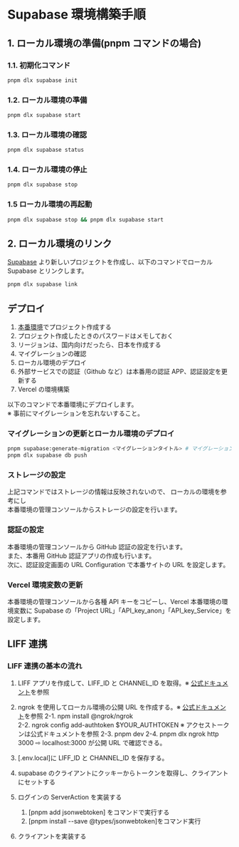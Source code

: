 # Supabase 環境構築手順

## 1. ローカル環境の準備(pnpm コマンドの場合)

### 1.1. 初期化コマンド

```bash
pnpm dlx supabase init
```

### 1.2. ローカル環境の準備

```bash
pnpm dlx supabase start
```

### 1.3. ローカル環境の確認

```bash
pnpm dlx supabase status
```

### 1.4. ローカル環境の停止

```bash
pnpm dlx supabase stop
```

### 1.5 ローカル環境の再起動

```bash
pnpm dlx supabase stop && pnpm dlx supabase start
```

## 2. ローカル環境のリンク

[Supabase](https://supabase.com/) より新しいプロジェクトを作成し、以下のコマンドでローカル Supabase とリンクします。

```bash
pnpm dlx supabase link
```

## デプロイ

1. [本番環境](https://supabase.com/)でプロジェクト作成する
2. プロジェクト作成したときのパスワードはメモしておく
3. リージョンは、国内向けだったら、日本を作成する
4. マイグレーションの確認
5. ローカル環境のデプロイ
6. 外部サービスでの認証（Github など）は本番用の認証 APP、認証設定を更新する
7. Vercel の環境構築

以下のコマンドで本番環境にデプロイします。  
※ 事前にマイグレーションを忘れないすること。

### マイグレーションの更新とローカル環境のデプロイ

```bash
pnpm supabase:generate-migration <マイグレーションタイトル> # マイグレーションしてない場合
pnpm dlx supabase db push
```

### ストレージの設定

上記コマンドではストレージの情報は反映されないので、
ローカルの環境を参考にし  
本番環境の管理コンソールからストレージの設定を行います。

### 認証の設定

本番環境の管理コンソールから GitHub 認証の設定を行います。  
また、本番用 GitHub 認証アプリの作成も行います。  
次に、認証設定画面の URL Configuration で本番サイトの URL を設定します。

### Vercel 環境変数の更新

本番環境の管理コンソールから各種 API キーをコピーし、Vercel 本番環境の環境変数に Supabase の「Project URL」「API_key_anon」「API_key_Service」を設定します。

## LIFF 連携

### LIFF 連携の基本の流れ

1. LIFF アプリを作成して、LIFF_ID と CHANNEL_ID を取得。※ [公式ドキュメント](https://developers.line.biz/ja/docs/liff/overview/)を参照
2. ngrok を使用してローカル環境の公開 URL を作成する。※ [公式ドキュメント](https://dashboard.ngrok.com/get-started/setup/nodejs)を参照
   2-1. npm install @ngrok/ngrok  
   2-2. ngrok config add-authtoken $YOUR_AUTHTOKEN ※ アクセストークンは公式ドキュメントを参照
   2-3. pnpm dev
   2-4. pnpm dlx ngrok http 3000
   ⇨ localhost:3000 が公開 URL で確認できる。

3. [.env.local]に LIFF_ID と CHANNEL_ID を保存する。
4. supabase のクライアントにクッキーからトークンを取得し、クライアントにセットする
5. ログインの ServerAction を実装する
   1. [pnpm add jsonwebtoken] をコマンドで実行する
   2. [pnpm install --save @types/jsonwebtoken]をコマンド実行
6. クライアントを実装する
